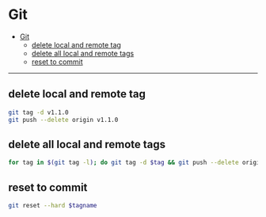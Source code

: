 # Git
<!--ts-->
   * [Git](#git)
      * [delete local and remote tag](#delete-local-and-remote-tag)
      * [delete all local and remote tags](#delete-all-local-and-remote-tags)
      * [reset to commit](#reset-to-commit)

<!-- Added by: morelly_t1, at: Thu 14 Jan 2021 03:05:11 PM CET -->

<!--te-->
---
## delete local and remote tag
```bash
git tag -d v1.1.0
git push --delete origin v1.1.0
```

## delete all local and remote tags
```bash
for tag in $(git tag -l); do git tag -d $tag && git push --delete origin $tag; done
```

## reset to commit
```bash
git reset --hard $tagname
```

